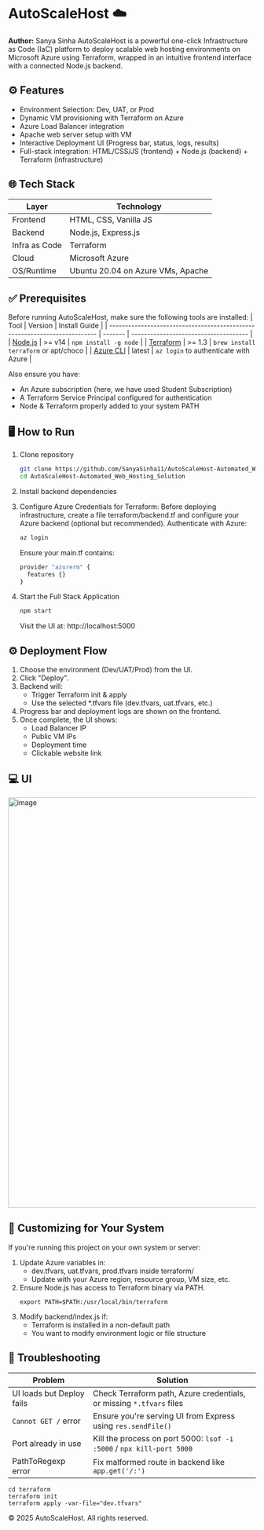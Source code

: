 # **AutoScaleHost** ☁️

**Author:** Sanya Sinha
AutoScaleHost is a powerful one-click Infrastructure as Code (IaC) platform to deploy scalable web hosting environments on Microsoft Azure using Terraform, wrapped in an intuitive frontend interface with a connected Node.js backend.


## ⚙️ Features 
- Environment Selection: Dev, UAT, or Prod
- Dynamic VM provisioning with Terraform on Azure
- Azure Load Balancer integration
- Apache web server setup with VM
- Interactive Deployment UI (Progress bar, status, logs, results)
- Full-stack integration: HTML/CSS/JS (frontend) + Node.js (backend) + Terraform (infrastructure)

## 🌐 Tech Stack 
| Layer         | Technology                        |
| ------------- | --------------------------------- |
| Frontend      | HTML, CSS, Vanilla JS             |
| Backend       | Node.js, Express.js               |
| Infra as Code | Terraform                         |
| Cloud         | Microsoft Azure                   |
| OS/Runtime    | Ubuntu 20.04 on Azure VMs, Apache |

## ✅ Prerequisites
Before running AutoScaleHost, make sure the following tools are installed:
| Tool                                                                       | Version | Install Guide                         |
| -------------------------------------------------------------------------- | ------- | ------------------------------------- |
| [Node.js](https://nodejs.org/)                                             | >= v14  | `npm install -g node`                 |
| [Terraform](https://developer.hashicorp.com/terraform/downloads)           | >= 1.3  | `brew install terraform` or apt/choco |
| [Azure CLI](https://learn.microsoft.com/en-us/cli/azure/install-azure-cli) | latest  | `az login` to authenticate with Azure |

Also ensure you have:
- An Azure subscription (here, we have used Student Subscription)
- A Terraform Service Principal configured for authentication
- Node & Terraform properly added to your system PATH

## 🖥️ How to Run 
1. Clone repository
   ```bash
   git clone https://github.com/SanyaSinha11/AutoScaleHost-Automated_Web_Hosting_Solution.git
   cd AutoScaleHost-Automated_Web_Hosting_Solution
   ```

2. Install backend dependencies
3. Configure Azure Credentials for Terraform:
   Before deploying infrastructure, create a file terraform/backend.tf and configure your Azure backend (optional but recommended). Authenticate with Azure:
   ```bash
   az login
   ```
   Ensure your main.tf contains:
   ```bash
   provider "azurerm" {
     features {}
   }
   ```

4. Start the Full Stack Application
   ```bash
   npm start
   ```
   Visit the UI at: http://localhost:5000

## ⚙️ Deployment Flow
1. Choose the environment (Dev/UAT/Prod) from the UI.
2. Click "Deploy".
3. Backend will:
   - Trigger Terraform init & apply
   - Use the selected *.tfvars file (dev.tfvars, uat.tfvars, etc.)
4. Progress bar and deployment logs are shown on the frontend.
5. Once complete, the UI shows:
   - Load Balancer IP
   - Public VM IPs
   - Deployment time
   - Clickable website link

## 💻 UI
<img width="1855" height="836" alt="image" src="https://github.com/user-attachments/assets/bd8f5748-5c7e-4486-b2a0-dbbfe3fec3f0" />

## 🧪 Customizing for Your System
If you're running this project on your own system or server:
1. Update Azure variables in:
   - dev.tfvars, uat.tfvars, prod.tfvars inside terraform/
   - Update with your Azure region, resource group, VM size, etc.
2. Ensure Node.js has access to Terraform binary via PATH.
   ```Example
   export PATH=$PATH:/usr/local/bin/terraform
   ```
3. Modify backend/index.js if:
   - Terraform is installed in a non-default path
   - You want to modify environment logic or file structure

## 🐞 Troubleshooting
| Problem                   | Solution                                                              |
| ------------------------- | --------------------------------------------------------------------- |
| UI loads but Deploy fails | Check Terraform path, Azure credentials, or missing `*.tfvars` files  |
| `Cannot GET /` error      | Ensure you're serving UI from Express using `res.sendFile()`          |
| Port already in use       | Kill the process on port 5000: `lsof -i :5000` / `npx kill-port 5000` |
| PathToRegexp error        | Fix malformed route in backend like `app.get('/:')`                   |

```Example
cd terraform
terraform init
terraform apply -var-file="dev.tfvars"
```


© 2025 AutoScaleHost. All rights reserved.
